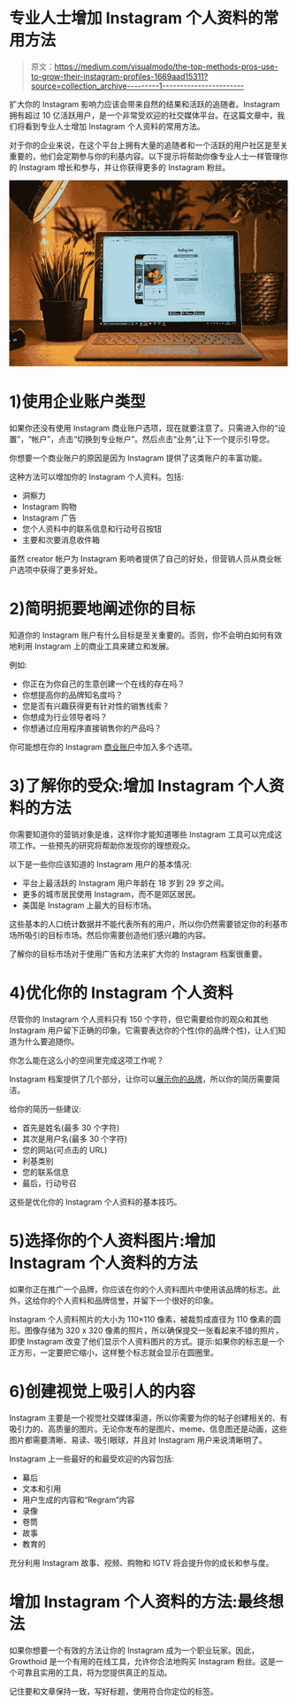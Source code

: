 # 专业人士增加 Instagram 个人资料的常用方法

> 原文：<https://medium.com/visualmodo/the-top-methods-pros-use-to-grow-their-instagram-profiles-1669aad15311?source=collection_archive---------1----------------------->

扩大你的 Instagram 影响力应该会带来自然的结果和活跃的追随者。Instagram 拥有超过 10 亿活跃用户，是一个非常受欢迎的社交媒体平台。在这篇文章中，我们将看到专业人士增加 Instagram 个人资料的常用方法。

对于你的企业来说，在这个平台上拥有大量的追随者和一个活跃的用户社区是至关重要的，他们会定期参与你的利基内容。以下提示将帮助你像专业人士一样管理你的 Instagram 增长和参与，并让你获得更多的 Instagram 粉丝。

![](img/dd2bf184e0d687512b1bcbc6153a5831.png)

# 1)使用企业账户类型

如果你还没有使用 Instagram 商业账户选项，现在就要注意了。只需进入你的“设置”，“帐户”，点击“切换到专业帐户”。然后点击“业务”,让下一个提示引导您。

你想要一个商业账户的原因是因为 Instagram 提供了这类账户的丰富功能。

这种方法可以增加你的 Instagram 个人资料。包括:

*   洞察力
*   Instagram 购物
*   Instagram 广告
*   您个人资料中的联系信息和行动号召按钮
*   主要和次要消息收件箱

虽然 creator 帐户为 Instagram 影响者提供了自己的好处，但营销人员从商业帐户选项中获得了更多好处。

# 2)简明扼要地阐述你的目标

知道你的 Instagram 账户有什么目标是至关重要的。否则，你不会明白如何有效地利用 Instagram 上的商业工具来建立和发展。

例如:

*   你正在为你自己的生意创建一个在线的存在吗？
*   你想提高你的品牌知名度吗？
*   您是否有兴趣获得更有针对性的销售线索？
*   你想成为行业领导者吗？
*   你想通过应用程序直接销售你的产品吗？

你可能想在你的 Instagram [商业账户](https://visualmodo.com/growing-a-web-design-business-get-real-instagram-followers/)中加入多个选项。

# 3)了解你的受众:增加 Instagram 个人资料的方法

你需要知道你的营销对象是谁，这样你才能知道哪些 Instagram 工具可以完成这项工作。一些预先的研究将帮助你发现你的理想观众。

以下是一些你应该知道的 Instagram 用户的基本情况:

*   平台上最活跃的 Instagram 用户年龄在 18 岁到 29 岁之间。
*   更多的城市居民使用 Instagram，而不是郊区居民。
*   美国是 Instagram 上最大的目标市场。

这些基本的人口统计数据并不能代表所有的用户，所以你仍然需要锁定你的利基市场所吸引的目标市场。然后你需要创造他们感兴趣的内容。

了解你的目标市场对于使用广告和方法来扩大你的 Instagram 档案很重要。

# 4)优化你的 Instagram 个人资料

尽管你的 Instagram 个人资料只有 150 个字符，但它需要给你的观众和其他 Instagram 用户留下正确的印象。它需要表达你的个性(你的品牌个性)，让人们知道为什么要追随你。

你怎么能在这么小的空间里完成这项工作呢？

Instagram 档案提供了几个部分，让你可以[展示你的品牌](https://visualmodo.com/increase-ecommerce-sales-using-instagram/)，所以你的简历需要简洁。

给你的简历一些建议:

*   首先是姓名(最多 30 个字符)
*   其次是用户名(最多 30 个字符)
*   您的网站(可点击的 URL)
*   利基类别
*   您的联系信息
*   最后，行动号召

这些是优化你的 Instagram 个人资料的基本技巧。

# 5)选择你的个人资料图片:增加 Instagram 个人资料的方法

如果你正在推广一个品牌，你应该在你的个人资料图片中使用该品牌的标志。此外，这给你的个人资料和品牌信誉，并留下一个很好的印象。

Instagram 个人资料照片的大小为 110×110 像素，被裁剪成直径为 110 像素的圆形。图像存储为 320 x 320 像素的照片，所以确保提交一张看起来不错的照片，即使 Instagram 改变了他们显示个人资料图片的方式。提示:如果你的标志是一个正方形，一定要把它缩小，这样整个标志就会显示在圆圈里。

# 6)创建视觉上吸引人的内容

Instagram 主要是一个视觉社交媒体渠道，所以你需要为你的帖子创建相关的、有吸引力的、高质量的图片。无论你发布的是图片、meme、信息图还是动画，这些图片都需要清晰、易读、吸引眼球，并且对 Instagram 用户来说清晰明了。

Instagram 上一些最好的和最受欢迎的内容包括:

*   幕后
*   文本和引用
*   用户生成的内容和“Regram”内容
*   录像
*   卷筒
*   故事
*   教育的

充分利用 Instagram 故事、视频、购物和 IGTV 将会提升你的成长和参与度。

# 增加 Instagram 个人资料的方法:最终想法

如果你想要一个有效的方法让你的 Instagram 成为一个职业玩家。因此，Growthoid 是一个有用的在线工具，允许你合法地购买 Instagram 粉丝。这是一个可靠且实用的工具，将为您提供真正的互动。

记住要和文章保持一致，写好标题，使用符合你定位的标签。